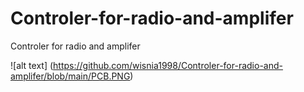 # Controler-for-radio-and-amplifer
Controler for radio and amplifer

![alt text]
(https://github.com/wisnia1998/Controler-for-radio-and-amplifer/blob/main/PCB.PNG)
